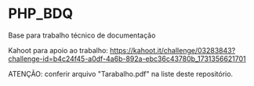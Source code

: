 # PHP_BDQ
Base para trabalho técnico de documentação

Kahoot para apoio ao trabalho:
https://kahoot.it/challenge/03283843?challenge-id=b4c24f45-a0df-4a6b-892a-ebc36c43780b_1731356621701

ATENÇÃO: conferir arquivo "Tarabalho.pdf" na liste deste repositório.

